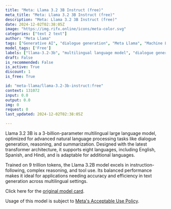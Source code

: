 ```yaml
---
title: "Meta: Llama 3.2 3B Instruct (free)"
meta_title: "Meta: Llama 3.2 3B Instruct (free)"
description: "Meta: Llama 3.2 3B Instruct (free)"
date: 2024-12-02T02:38:05Z
image: "https://img.rifx.online/icons/meta-color.svg"
categories: ["text 2 text"]
author: "Meta Llama"
tags: ["Generative AI", "dialogue generation", "Meta Llama", "Machine Learning", "Natural Language Processing", "llama-3.2-3b", "complex reasoning", "Technology/Web", "text summarization", "Free", "multilingual language model"]
model_tags: ['Free']
labels: ["llama-3.2-3b", "multilingual language model", "dialogue generation", "complex reasoning", "text summarization"]
draft: False
is_recommended: False
is_active: True
discount: 1
is_free: True

id: "meta-llama/llama-3.2-3b-instruct:free"
context: 131072
input: 0.0
output: 0.0
img: 0
request: 0
last_updated: 2024-12-02T02:38:05Z

---
```


Llama 3.2 3B is a 3-billion-parameter multilingual large language model, optimized for advanced natural language processing tasks like dialogue generation, reasoning, and summarization. Designed with the latest transformer architecture, it supports eight languages, including English, Spanish, and Hindi, and is adaptable for additional languages.

Trained on 9 trillion tokens, the Llama 3.2B model excels in instruction-following, complex reasoning, and tool use. Its balanced performance makes it ideal for applications needing accuracy and efficiency in text generation across multilingual settings.

Click here for the [original model card](https://github.com/meta-llama/llama-models/blob/main/models/llama3_2/MODEL_CARD.md).

Usage of this model is subject to [Meta's Acceptable Use Policy](https://www.llama.com/llama3/use-policy/).

